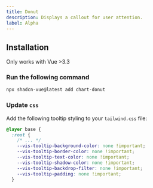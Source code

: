 ```yaml
---
title: Donut
description: Displays a callout for user attention.
label: Alpha
---
```



<ComponentPreview name="DonutChartDemo"  /> 

## Installation

<Callout>
Only works with Vue >3.3
</Callout>


<Steps>

### Run the following command

```bash
npx shadcn-vue@latest add chart-donut
```

### Update `css`

Add the following tooltip styling to your `tailwind.css` file:

```css 
@layer base {
  :root {
    /* ... */
    --vis-tooltip-background-color: none !important;
    --vis-tooltip-border-color: none !important;
    --vis-tooltip-text-color: none !important;
    --vis-tooltip-shadow-color: none !important;
    --vis-tooltip-backdrop-filter: none !important;
    --vis-tooltip-padding: none !important;
  }
```
  
</Steps>


